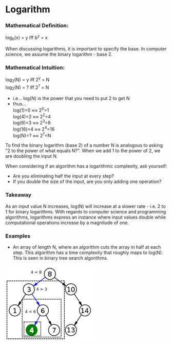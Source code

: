 # Logarithm

### Mathematical Definition:
log<sub>b</sub>(x) = y     iff     b<sup>y</sup> = x

When discussing logarithms, it is important to specify the base. In computer science, we assume the binary logarithm - base 2.


### Mathematical Intuition:  
log<sub>2</sub>(N) = y      iff     2<sup>y</sup> = N  
log<sub>2</sub>(N) = ?      iff     2<sup>?</sup> = N  
- i.e... log(N) is the power that you need to put 2 to get N  
- thus...  
log(1)=0 ≈≈ 2<sup>0</sup>=1  
log(4)=2 ≈≈ 2<sup>2</sup>=4  
log(8)=3 ≈≈ 2<sup>3</sup>=8  
log(16)=4 ≈≈ 2<sup>4</sup>=16  
log(N)=? ≈≈ 2<sup>?</sup>=N  

To find the binary logarithm (base 2) of a number N is analogous to asking "2 to the power of what equals N?". When we add 1 to the power of 2, we are doubling the input N.

When considering if an algorithm has a logarithmic complexity, ask yourself:
- Are you eliminating half the input at every step?
- If you double the size of the input, are you only adding one operation?

### Takeaway
As an input value N increases, log(N) will increase at a slower rate - i.e. 2 to 1 for binary logarithms. With regards to computer science and programming algorithms, logarithms express an instance where input values double while computational operations increase by a magnitude of one.

### Examples
- An array of length N, where an algorithm cuts the array in half at each step. This algorithm has a time complexity that roughly maps to log(N). This is seen in binary tree search algorithms.

![Binary Search Tree](./assets/binary_search_tree.png)